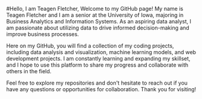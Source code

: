 #Hello, I am Teagen Fletcher, 
Welcome to my GitHub page! My name is Teagen Fletcher and I am a senior at the University of Iowa, majoring in Business Analytics and Information Systems. As an aspiring data analyst, I am passionate about utilizing data to drive informed decision-making and improve business processes.

Here on my GitHub, you will find a collection of my coding projects, including data analysis and visualization, machine learning models, and web development projects. I am constantly learning and expanding my skillset, and I hope to use this platform to share my progress and collaborate with others in the field.

Feel free to explore my repositories and don't hesitate to reach out if you have any questions or opportunities for collaboration. Thank you for visiting!

<!--
**Tfletcher7/Tfletcher7** is a ✨ _special_ ✨ repository because its `README.md` (this file) appears on your GitHub profile.

Here are some ideas to get you started:

- 🔭 I’m currently working on ...
- 🌱 I’m currently learning ...
- 👯 I’m looking to collaborate on ...
- 🤔 I’m looking for help with ...
- 💬 Ask me about ...
- 📫 How to reach me: ...
- 😄 Pronouns: ...
- ⚡ Fun fact: ...
-->
